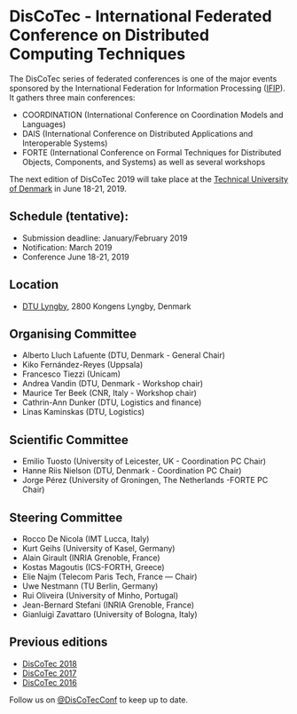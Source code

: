 # DisCoTec - International Federated Conference on Distributed Computing Techniques 

The DisCoTec series of federated conferences is one of the major events sponsored by the International Federation for Information Processing ([IFIP](www.ifip.org)). It gathers three main conferences:
* COORDINATION (International Conference on Coordination Models and Languages)
* DAIS (International Conference on Distributed Applications and Interoperable Systems)
* FORTE (International Conference on Formal Techniques for Distributed Objects, Components, and Systems)
as well as several workshops 

The next edition of DisCoTec 2019 will take place at the [Technical University of Denmark](www.dtu.dk) in June 18-21, 2019.

## Schedule (tentative):
* Submission deadline: January/February 2019
* Notification: March 2019
* Conference June 18-21, 2019

## Location
* [DTU Lyngby](https://www.google.com/maps/place/Danmarks+Tekniske+Universitet/@55.7855742,12.5191923,17z/data=!3m1!4b1!4m5!3m4!1s0x46524e6328b8bd5d:0xcf045cde0449c6c5!8m2!3d55.7855742!4d12.521381), 2800 Kongens Lyngby, Denmark

## Organising Committee
* Alberto Lluch Lafuente (DTU, Denmark - General Chair)
* Kiko Fernández-Reyes (Uppsala)
* Francesco Tiezzi (Unicam)
* Andrea Vandin (DTU, Denmark - Workshop chair)
* Maurice Ter Beek (CNR, Italy - Workshop chair)
* Cathrin-Ann Dunker (DTU, Logistics and finance)
* Linas Kaminskas (DTU, Logistics)

## Scientific Committee
* Emilio Tuosto (University of Leicester, UK - Coordination PC Chair)
* Hanne Riis Nielson (DTU, Denmark - Coordination PC Chair)
* Jorge Pérez (University of Groningen, The Netherlands -FORTE PC Chair)

## Steering Committee
* Rocco De Nicola (IMT Lucca, Italy)
* Kurt Geihs (University of Kasel, Germany)
* Alain Girault (INRIA Grenoble, France)
* Kostas Magoutis (ICS-FORTH, Greece)
* Elie Najm (Telecom Paris Tech, France — Chair)
* Uwe Nestmann (TU Berlin, Germany)
* Rui Oliveira (University of Minho, Portugal)
* Jean-Bernard Stefani (INRIA Grenoble, France)
* Gianluigi Zavattaro (University of Bologna, Italy)

## Previous editions
* [DisCoTec 2018](http://2018.discotec.org/)
* [DisCoTec 2017](http://2017.discotec.org/)
* [DisCoTec 2016](http://2016.discotec.org/)

Follow us on [@DisCoTecConf](https://twitter.com/DisCoTecConf) to keep up to date.
